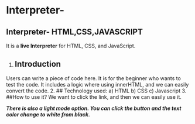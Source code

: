 # Interpreter-
## Interpreter- HTML,CSS,JAVASCRIPT
It is a **live Interpreter** for HTML, CSS, and JavaScript.  

1. ## Introduction
Users can write a piece of code here. 
It is for the beginner who wants to test the code. It includes a logic where using innerHTML, and we can easily convert the code.
2. ## Technology used:
a) HTML
b) CSS
c) Javascript
3. ##How to use it?
We want to click the link, and then we can easily use it.

***There is also a light mode option. You can click the button and the text color change to white from black.***
